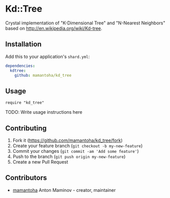 # Kd::Tree

Crystal implementation of "K-Dimensional Tree" and "N-Nearest Neighbors"
based on http://en.wikipedia.org/wiki/Kd-tree.


## Installation

Add this to your application's `shard.yml`:

```yaml
dependencies:
  kdtree:
    github: mamantoha/kd_tree
```

## Usage

```crystal
require "kd_tree"
```

TODO: Write usage instructions here

## Contributing

1. Fork it (<https://github.com/mamantoha/kd_tree/fork>)
2. Create your feature branch (`git checkout -b my-new-feature`)
3. Commit your changes (`git commit -am 'Add some feature'`)
4. Push to the branch (`git push origin my-new-feature`)
5. Create a new Pull Request

## Contributors

- [mamantoha](https://github.com/mamantoha) Anton Maminov - creator, maintainer
